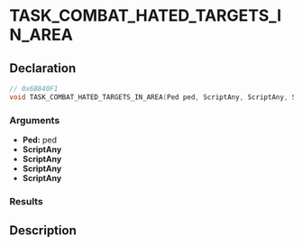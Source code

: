 # TASK_COMBAT_HATED_TARGETS_IN_AREA

## Declaration
```cpp
// 0x6B840F1
void TASK_COMBAT_HATED_TARGETS_IN_AREA(Ped ped, ScriptAny, ScriptAny, ScriptAny, ScriptAny);
```

### Arguments
- **Ped:** ped
- **ScriptAny**
- **ScriptAny**
- **ScriptAny**
- **ScriptAny**

### Results

## Description
